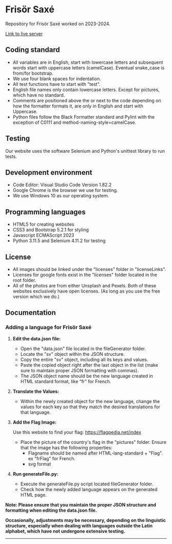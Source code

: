 # Frisör Saxé

Repository for Frisör Saxé worked on 2023-2024.

[Link to live server](https://ntig-uppsala.github.io/frisorsaxe/)

## Coding standard

- All variables are in English, start with lowercase letters and subsequent words start with uppercase letters (camelCase). Eventual snake_case is from/for bootstrap.
- We use four blank spaces for indentation.
- All test functions have to start with "test".
- English file names only contain lowercase letters. Except for pictures, which have no standard.
- Comments are positioned above the or next to the code depending on how the formatter formats it, are only in English and start with Uppercase.
- Python files follow the Black Formatter standard and Pylint with the exception of C0111 and method-naming-style=camelCase.

## Testing

Our website uses the software Selenium and Python's unittest library to run tests.

## Development environment

- Code Editor: Visual Studio Code Version 1.82.2
- Google Chrome is the browser we use for testing.
- We use Windows 10 as our operating system.

## Programming languages

- HTML5 for creating websites
- CSS3 and Bootstrap 5.2.1 for styling
- Javascript ECMAScript 2023
- Python 3.11.5 and Selenium 4.11.2 for testing

## License
-  All images should be linked under the "licenses" folder in "licenseLinks".
- Licenses for google fonts exist in the "licenses" folder located in the root folder.
- All of the photos are from either Unsplash and Pexels. Both of these websites exclusively have open licenses. (As long as you use the free version which we do.)

## Documentation

### Adding a language for Frisör Saxé

1. **Edit the data.json file:**

   - Open the "data.json" file located in the fileGenerator folder.
   - Locate the "sv" object within the JSON structure.
   - Copy the entire "sv" object, including all its keys and values.
   - Paste the copied object right after the last object in the list (make sure to maintain proper JSON formatting with commas).
   - The JSON object name should be the new language created in HTML standard format, like “fr” for French.

2. **Translate the Values:**

   - Within the newly created object for the new language, change the values for each key so that they match the desired translations for that language.

3. **Add the Flag Image:**

   Use this website to find your flag: https://flagpedia.net/index
   
   - Place the picture of the country's flag in the "pictures" folder. Ensure that the image has the following properties:
     - Flagname should be named after HTML-lang-standard + "Flag". ex "frFlag" for French.
     - svg format

5. **Run generateFile.py:**

   - Execute the generateFile.py script located fileGenerator folder.
   - Check how the newly added language appears on the generated HTML page.

**Note: Please ensure that you maintain the proper JSON structure and formatting when editing the data.json file.**

**Occasionally, adjustments may be necessary, depending on the linguistic structure, especially when dealing with languages outside the Latin alphabet, which have not undergone extensive testing.**

---
